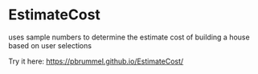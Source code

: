 # EstimateCost
uses sample numbers to determine the estimate cost of building a house based on user selections 

Try it here: https://pbrummel.github.io/EstimateCost/
